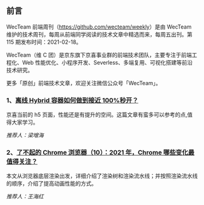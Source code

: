 ## 前言

WecTeam 前端周刊（<https://github.com/wecteam/weekly>）是由 WecTeam 维护的技术周刊，每周从前端同学阅读的技术文章中精选而来，每周五出刊。第 115 期发布时间：2021-02-18。

WecTeam（维 C 团）是京东旗下京喜事业群的前端技术团队，主要专注于前端工程化、Web 性能优化、小程序开发、Severless、多端复用、可视化搭建等前沿技术研究。

更多「原创」前端技术文章，欢迎关注微信公众号「WecTeam」。

### 1、[离线 Hybrid 容器如何做到接近 100%秒开？](https://mp.weixin.qq.com/s/inAFLg85TfmXOWXS50pEfg)

京喜当前的 h5 页面，性能还是有提升的空间。这篇文章有蛮多可以参考的点,值得大家学习。

_推荐人：梁增海_

### 2、[了不起的 Chrome 浏览器（10）：2021 年，Chrome 哪些变化最值得关注？](https://mp.weixin.qq.com/s/eSnmo7FoHfT1xAzrDv2pig)

本文从浏览器底层渲染出发，详细介绍了渲染树和渲染流水线；并按照渲染流水线的顺序，介绍了提高动画性能的方式。

_推荐人：王海红_
